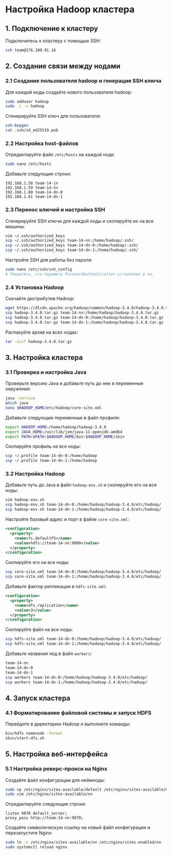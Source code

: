
# Настройка Hadoop кластера

## 1. Подключение к кластеру
Подключитесь к кластеру с помощью SSH:

```bash
ssh team@176.109.91.16
```

## 2. Создание связи между нодами

### 2.1 Создание пользователя hadoop и генерация SSH ключа
Для каждой ноды создайте нового пользователя hadoop:

```bash
sudo adduser hadoop
sudo -i -u hadoop
```

Сгенерируйте SSH ключ для пользователя:

```bash
ssh-keygen
cat .ssh/id_ed25519.pub
```

### 2.2 Настройка host-файлов
Отредактируйте файл `/etc/hosts` на каждой ноде:

```bash
sudo nano /etc/hosts
```

Добавьте следующие строки:

```
192.168.1.58 team-14-jn
192.168.1.59 team-14-nn 
192.168.1.60 team-14-dn-0 
192.168.1.61 team-14-dn-1
```

### 2.3 Перенос ключей и настройка SSH
Сгенерируйте SSH ключи для каждой ноды и скопируйте их на все машины:

```bash
vim ~/.ssh/authorized_keys
scp ~/.ssh/authorized_keys team-14-nn:/home/hadoop/.ssh/
scp ~/.ssh/authorized_keys team-14-dn-0:/home/hadoop/.ssh/
scp ~/.ssh/authorized_keys team-14-dn-1:/home/hadoop/.ssh/
```

Настройте SSH для работы без пароля:

```bash
sudo nano /etc/ssh/ssh_config
# Убедитесь, что параметр PasswordAuthentication установлен в no.
```

### 2.4 Установка Hadoop
Скачайте дистрибутив Hadoop:

```bash
wget https://dlcdn.apache.org/hadoop/common/hadoop-3.4.0/hadoop-3.4.0.tar.gz
scp hadoop-3.4.0.tar.gz team-14-nn:/home/hadoop/hadoop-3.4.0.tar.gz
scp hadoop-3.4.0.tar.gz team-14-dn-0:/home/hadoop/hadoop-3.4.0.tar.gz
scp hadoop-3.4.0.tar.gz team-14-dn-1:/home/hadoop/hadoop-3.4.0.tar.gz
```

Распакуйте архив на всех нодах:

```bash
tar -xvzf hadoop-3.4.0.tar.gz
```

## 3. Настройка кластера

### 3.1 Проверка и настройка Java
Проверьте версию Java и добавьте путь до нее в переменные окружения:

```bash
java -version
which java
nano $HADOOP_HOME/etc/hadoop/core-site.xml
```

Добавьте следующие переменные в файл профиля:

```bash
export HADOOP_HOME=/home/hadoop/hadoop-3.4.0
export JAVA_HOME=/usr/lib/jvm/java-11-openjdk-amd64
export PATH=$PATH:$HADOOP_HOME/bin:$HADOOP_HOME/sbin
```

Скопируйте профиль на все ноды:

```bash
scp ~/.profile team-14-dn-0:/home/hadoop
scp ~/.profile team-14-dn-1:/home/hadoop
```

### 3.2 Настройка Hadoop
Добавьте путь до Java в файл `hadoop-env.sh` и скопируйте его на все ноды:

```bash
vim hadoop-env.sh
scp hadoop-env.sh team-14-dn-0:/home/hadoop/hadoop-3.4.0/etc/hadoop/
scp hadoop-env.sh team-14-dn-1:/home/hadoop/hadoop-3.4.0/etc/hadoop/
```

Настройте базовый адрес и порт в файле `core-site.xml`:

```xml
<configuration>
  <property>
    <name>fs.defaultFS</name>
    <value>hdfs://team-14-nn:9000</value>
  </property>
</configuration>
```

Скопируйте его на все ноды:

```bash
scp core-site.xml team-14-dn-0:/home/hadoop/hadoop-3.4.0/etc/hadoop/
scp core-site.xml team-14-dn-1:/home/hadoop/hadoop-3.4.0/etc/hadoop/
```

Добавьте фактор репликации в `hdfs-site.xml`:

```xml
<configuration>
  <property>
    <name>dfs.replication</name>
    <value>3</value>
  </property>
</configuration>
```

Скопируйте файл на все ноды:

```bash
scp hdfs-site.xml team-14-dn-0:/home/hadoop/hadoop-3.4.0/etc/hadoop/
scp hdfs-site.xml team-14-dn-1:/home/hadoop/hadoop-3.4.0/etc/hadoop/
```

Добавьте названия нод в файл `workers`:

```bash
team-14-nn
team-14-dn-0
team-14-dn-1
scp workers team-14-dn-0:/home/hadoop/hadoop-3.4.0/etc/hadoop/
scp workers team-14-dn-1:/home/hadoop/hadoop-3.4.0/etc/hadoop/
```

## 4. Запуск кластера

### 4.1 Форматирование файловой системы и запуск HDFS
Перейдите в директорию Hadoop и выполните команды:

```bash
bin/hdfs namenode -format
sbin/start-dfs.sh
```

## 5. Настройка веб-интерфейса

### 5.1 Настройка реверс-прокси на Nginx
Создайте файл конфигурации для неймноды:

```bash
sudo cp /etc/nginx/sites-available/default /etc/nginx/sites-available/nn
sudo vim /etc/nginx/sites-available/nn
```

Отредактируйте следующие строки:

```
listen 9870 default_server;
proxy_pass http://team-14-nn:9870;
```

Создайте символическую ссылку на новый файл конфигурации и перезапустите Nginx:

```bash
sudo ln -s /etc/nginx/sites-available/nn /etc/nginx/sites-enabled/nn
sudo systemctl reload nginx
```
